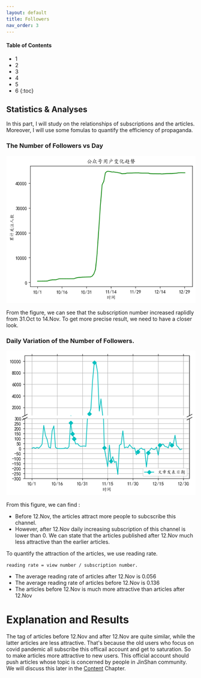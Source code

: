 ```yaml
---
layout: default
title: Followers
nav_order: 3
---
```


#### Table of Contents
- 1
- 2
- 3
- 4
- 5
- 6
{:toc}

## Statistics & Analyses

In this part, I will study on the relationships of subscriptions and the articles. Moreover, I will use some fomulas to quantify the efficiency of propaganda.

### The Number of Followers vs Day

![followers_trend](./assets/follower_trend.png)

From the figure, we can see that the subscription number increased raplidly from 31.Oct to 14.Nov. To get more precise result, we need to have a closer look.

### Daily Variation of the Number of Followers.

![followers_variation](./assets/followers_variation.png)

From this figure, we can find :

- Before 12.Nov, the articles attract more people to subcscribe this channel.
- However, after 12.Nov daily increasing subscription of this channel is lower than 0. We can state that the articles published after 12.Nov much less attractive than the earlier articles.

To quantify the attraction of the articles, we use reading rate. 
```
reading rate = view number / subscription number.
```
- The average reading rate of articles after 12.Nov is 0.056
- The average reading rate of articles before 12.Nov is 0.136
- The articles before 12.Nov is much more attractive than articles after 12.Nov

# Explanation and Results
The tag of articles before 12.Nov and after 12.Nov are quite similar, while the latter articles are less attractive. That's because the old users who focus on covid pandemic all subscribe this officail account and get to saturation. So to make articles more attractive to new users. This official account should push articles whose topic is concerned by people in JinShan community. We will discuss this later in the [Content](https://goooooooooooogle.github.io/just-the-docs-template/Contents.html) Chapter.







